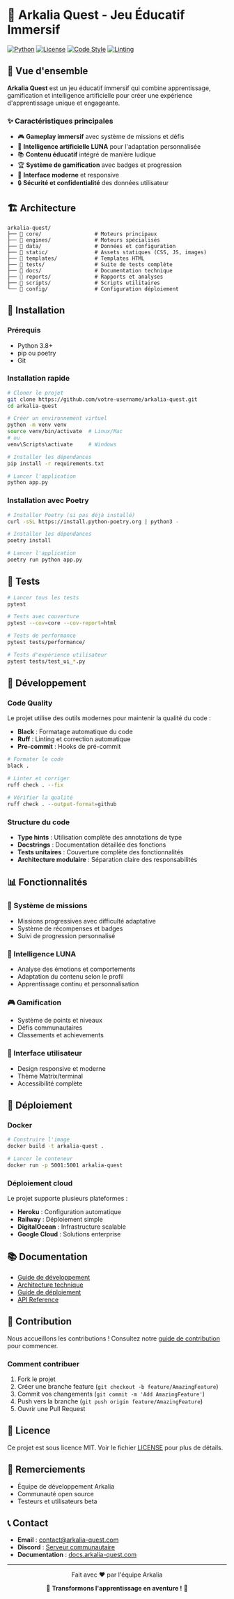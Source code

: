 # 🚀 Arkalia Quest - Jeu Éducatif Immersif

[![Python](https://img.shields.io/badge/Python-3.8+-blue.svg)](https://www.python.org/downloads/)
[![License](https://img.shields.io/badge/License-MIT-green.svg)](LICENSE)
[![Code Style](https://img.shields.io/badge/code%20style-black-000000.svg)](https://github.com/psf/black)
[![Linting](https://img.shields.io/badge/linting-ruff-red.svg)](https://github.com/astral-sh/ruff)

## 🌟 Vue d'ensemble

**Arkalia Quest** est un jeu éducatif immersif qui combine apprentissage, gamification et intelligence artificielle pour créer une expérience d'apprentissage unique et engageante.

### ✨ Caractéristiques principales

- 🎮 **Gameplay immersif** avec système de missions et défis
- 🧠 **Intelligence artificielle LUNA** pour l'adaptation personnalisée
- 📚 **Contenu éducatif** intégré de manière ludique
- 🏆 **Système de gamification** avec badges et progression
- 📱 **Interface moderne** et responsive
- 🔒 **Sécurité et confidentialité** des données utilisateur

## 🏗️ Architecture

```
arkalia-quest/
├── 📁 core/                 # Moteurs principaux
├── 📁 engines/              # Moteurs spécialisés
├── 📁 data/                 # Données et configuration
├── 📁 static/               # Assets statiques (CSS, JS, images)
├── 📁 templates/            # Templates HTML
├── 📁 tests/                # Suite de tests complète
├── 📁 docs/                 # Documentation technique
├── 📁 reports/              # Rapports et analyses
├── 📁 scripts/              # Scripts utilitaires
└── 📁 config/               # Configuration déploiement
```

## 🚀 Installation

### Prérequis

- Python 3.8+
- pip ou poetry
- Git

### Installation rapide

```bash
# Cloner le projet
git clone https://github.com/votre-username/arkalia-quest.git
cd arkalia-quest

# Créer un environnement virtuel
python -m venv venv
source venv/bin/activate  # Linux/Mac
# ou
venv\Scripts\activate     # Windows

# Installer les dépendances
pip install -r requirements.txt

# Lancer l'application
python app.py
```

### Installation avec Poetry

```bash
# Installer Poetry (si pas déjà installé)
curl -sSL https://install.python-poetry.org | python3 -

# Installer les dépendances
poetry install

# Lancer l'application
poetry run python app.py
```

## 🧪 Tests

```bash
# Lancer tous les tests
pytest

# Tests avec couverture
pytest --cov=core --cov-report=html

# Tests de performance
pytest tests/performance/

# Tests d'expérience utilisateur
pytest tests/test_ui_*.py
```

## 🔧 Développement

### Code Quality

Le projet utilise des outils modernes pour maintenir la qualité du code :

- **Black** : Formatage automatique du code
- **Ruff** : Linting et correction automatique
- **Pre-commit** : Hooks de pré-commit

```bash
# Formater le code
black .

# Linter et corriger
ruff check . --fix

# Vérifier la qualité
ruff check . --output-format=github
```

### Structure du code

- **Type hints** : Utilisation complète des annotations de type
- **Docstrings** : Documentation détaillée des fonctions
- **Tests unitaires** : Couverture complète des fonctionnalités
- **Architecture modulaire** : Séparation claire des responsabilités

## 📊 Fonctionnalités

### 🎯 Système de missions
- Missions progressives avec difficulté adaptative
- Système de récompenses et badges
- Suivi de progression personnalisé

### 🧠 Intelligence LUNA
- Analyse des émotions et comportements
- Adaptation du contenu selon le profil
- Apprentissage continu et personnalisation

### 🎮 Gamification
- Système de points et niveaux
- Défis communautaires
- Classements et achievements

### 📱 Interface utilisateur
- Design responsive et moderne
- Thème Matrix/terminal
- Accessibilité complète

## 🚀 Déploiement

### Docker

```bash
# Construire l'image
docker build -t arkalia-quest .

# Lancer le conteneur
docker run -p 5001:5001 arkalia-quest
```

### Déploiement cloud

Le projet supporte plusieurs plateformes :
- **Heroku** : Configuration automatique
- **Railway** : Déploiement simple
- **DigitalOcean** : Infrastructure scalable
- **Google Cloud** : Solutions enterprise

## 📚 Documentation

- [Guide de développement](docs/README.md)
- [Architecture technique](docs/ARCHITECTURE.md)
- [Guide de déploiement](docs/DEPLOYMENT.md)
- [API Reference](docs/API.md)

## 🤝 Contribution

Nous accueillons les contributions ! Consultez notre [guide de contribution](CONTRIBUTING.md) pour commencer.

### Comment contribuer

1. Fork le projet
2. Créer une branche feature (`git checkout -b feature/AmazingFeature`)
3. Commit vos changements (`git commit -m 'Add AmazingFeature'`)
4. Push vers la branche (`git push origin feature/AmazingFeature`)
5. Ouvrir une Pull Request

## 📄 Licence

Ce projet est sous licence MIT. Voir le fichier [LICENSE](LICENSE) pour plus de détails.

## 🙏 Remerciements

- Équipe de développement Arkalia
- Communauté open source
- Testeurs et utilisateurs beta

## 📞 Contact

- **Email** : contact@arkalia-quest.com
- **Discord** : [Serveur communautaire](https://discord.gg/arkalia)
- **Documentation** : [docs.arkalia-quest.com](https://docs.arkalia-quest.com)

---

<div align="center">
  <p>Fait avec ❤️ par l'équipe Arkalia</p>
  <p>🌟 <strong>Transformons l'apprentissage en aventure !</strong> 🌟</p>
</div> 